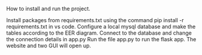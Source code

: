 How to install and run the project.

Install packages from requirements.txt using the command pip install -r requirements.txt in vs code.
Configure a local mysql database and make the tables according to the EER diagram.
Connect to the database and change the connection details in app.py
Run the file app.py to run the flask app.
The website and two GUI will open up.
